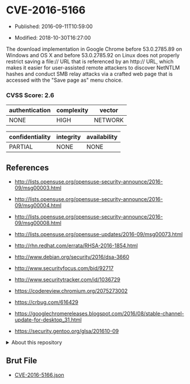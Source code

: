 # CVE-2016-5166

- Published: 2016-09-11T10:59:00

- Modified: 2018-10-30T16:27:00

The download implementation in Google Chrome before 53.0.2785.89 on Windows and OS X and before 53.0.2785.92 on Linux does not properly restrict saving a file:// URL that is referenced by an http:// URL, which makes it easier for user-assisted remote attackers to discover NetNTLM hashes and conduct SMB relay attacks via a crafted web page that is accessed with the "Save page as" menu choice.

### CVSS Score: **2.6**

| authentication | complexity | vector |
| --- | --- | --- |
| NONE | HIGH | NETWORK |

| confidentiality | integrity | availability |
| --- | --- | --- |
| PARTIAL | NONE | NONE |

## References

* http://lists.opensuse.org/opensuse-security-announce/2016-09/msg00003.html

* http://lists.opensuse.org/opensuse-security-announce/2016-09/msg00004.html

* http://lists.opensuse.org/opensuse-security-announce/2016-09/msg00008.html

* http://lists.opensuse.org/opensuse-updates/2016-09/msg00073.html

* http://rhn.redhat.com/errata/RHSA-2016-1854.html

* http://www.debian.org/security/2016/dsa-3660

* http://www.securityfocus.com/bid/92717

* http://www.securitytracker.com/id/1036729

* https://codereview.chromium.org/2075273002

* https://crbug.com/616429

* https://googlechromereleases.blogspot.com/2016/08/stable-channel-update-for-desktop_31.html

* https://security.gentoo.org/glsa/201610-09

<details>
<summary>About this repository</summary> 

  This repository is part of the project [Live Hack CVE](https://github.com/Live-Hack-CVE). Main website can be found [www.live-hack.org](https://www.live-hack.org) 
  
  Made by [Sn0wAlice](https://github.com/Sn0wAlice) for the people that care about security and need to have a feed of the latest CVEs. Hope you enjoy it, don't forget to star the repo and follow me on [Twitter](https://twitter.com/Sn0wAlice) and [Github](https://github.com/Sn0wAlice). And that is my [personnal website](https://www.alice-snow.me/)

  - [Home Page](https://github.com/Live-Hack-CVE)
  - [Framework](https://github.com/Live-Hack-CVE/cve-framework)
  - [CVE database](https://github.com/Live-Hack-CVE/full_database)
  - [Changelog](https://github.com/Live-Hack-CVE/Changelog)
</details>

## Brut File

* [CVE-2016-5166.json](https://raw.githubusercontent.com/Live-Hack-CVE/full_database/main/cves/2016/CVE-2016-5166.json)

